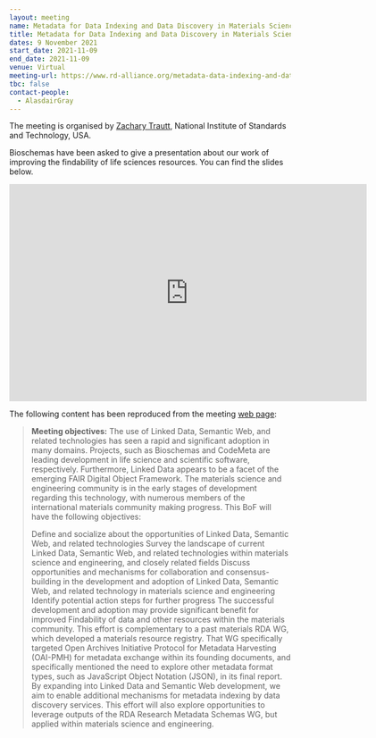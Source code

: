 ```yaml
---
layout: meeting
name: Metadata for Data Indexing and Data Discovery in Materials Science and Engineering, 18th RDA Plenary Meeting
title: Metadata for Data Indexing and Data Discovery in Materials Science and Engineering
dates: 9 November 2021
start_date: 2021-11-09
end_date: 2021-11-09
venue: Virtual
meeting-url: https://www.rd-alliance.org/metadata-data-indexing-and-data-discovery-materials-science-and-engineering
tbc: false
contact-people:
  - AlasdairGray
---
```


The meeting is organised by [Zachary Trautt](https://www.rd-alliance.org/user/7924), National Institute of Standards and Technology, USA.

Bioschemas have been asked to give a presentation about our work of improving the findability of life sciences resources. You can find the slides below.

<div class="ratio ratio-16x9 mw-600">
  <iframe src="https://docs.google.com/presentation/d/e/2PACX-1vSgmh6SqDENCY-Wd_46DnFK67GMjNCcDQC5ScZOp81vpqF8TrLWhq2RuiaB44sY6y0VFXt-uS3BJa83/embed?start=false&loop=false&delayms=3000" frameborder="0" width="640" height="389" allowfullscreen="true" mozallowfullscreen="true" webkitallowfullscreen="true"></iframe>
</div>

The following content has been reproduced from the meeting [web page](https://www.rd-alliance.org/metadata-data-indexing-and-data-discovery-materials-science-and-engineering):

> __Meeting objectives:__
> The use of Linked Data, Semantic Web, and related technologies has seen a rapid and significant adoption in many domains. Projects, such as Bioschemas and CodeMeta are leading development in life science and scientific software, respectively. Furthermore, Linked Data appears to be a facet of the emerging FAIR Digital Object Framework. The materials science and engineering community is in the early stages of development regarding this technology, with numerous members of the international materials community making progress. This BoF will have the following objectives:
>
> Define and socialize about the opportunities of Linked Data, Semantic Web, and related technologies
Survey the landscape of current Linked Data, Semantic Web, and related technologies within materials science and engineering, and closely related fields
Discuss opportunities and mechanisms for collaboration and consensus-building in the development and adoption of Linked Data, Semantic Web, and related technology in materials science and engineering
Identify potential action steps for further progress
The successful development and adoption may provide significant benefit for improved Findability of data and other resources within the materials community. This effort is complementary to a past materials RDA WG, which developed a materials resource registry. That WG specifically targeted Open Archives Initiative Protocol for Metadata Harvesting (OAI-PMH) for metadata exchange within its founding documents, and specifically mentioned the need to explore other metadata format types, such as JavaScript Object Notation (JSON), in its final report. By expanding into Linked Data and Semantic Web development, we aim to enable additional mechanisms for metadata indexing by data discovery services. This effort will also explore opportunities to leverage outputs of the RDA Research Metadata Schemas WG, but applied within materials science and engineering.
